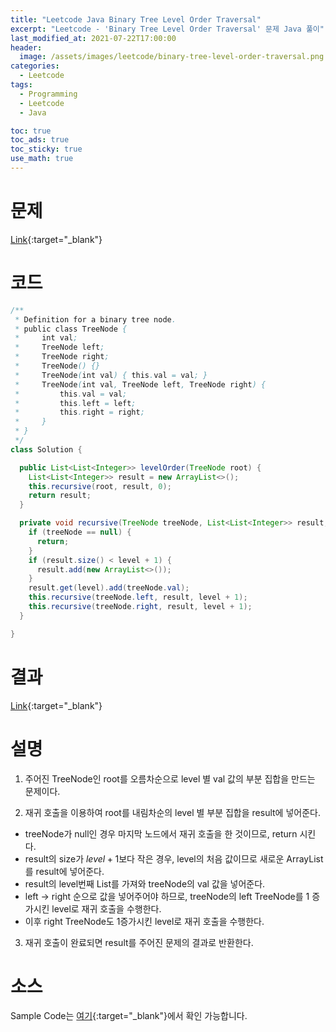 ```yaml
---
title: "Leetcode Java Binary Tree Level Order Traversal"
excerpt: "Leetcode - 'Binary Tree Level Order Traversal' 문제 Java 풀이"
last_modified_at: 2021-07-22T17:00:00
header:
  image: /assets/images/leetcode/binary-tree-level-order-traversal.png
categories:
  - Leetcode
tags:
  - Programming
  - Leetcode
  - Java

toc: true
toc_ads: true
toc_sticky: true
use_math: true
---
```

# 문제
[Link](https://leetcode.com/problems/binary-tree-level-order-traversal/){:target="_blank"}

# 코드
```java
/**
 * Definition for a binary tree node.
 * public class TreeNode {
 *     int val;
 *     TreeNode left;
 *     TreeNode right;
 *     TreeNode() {}
 *     TreeNode(int val) { this.val = val; }
 *     TreeNode(int val, TreeNode left, TreeNode right) {
 *         this.val = val;
 *         this.left = left;
 *         this.right = right;
 *     }
 * }
 */
class Solution {

  public List<List<Integer>> levelOrder(TreeNode root) {
    List<List<Integer>> result = new ArrayList<>();
    this.recursive(root, result, 0);
    return result;
  }

  private void recursive(TreeNode treeNode, List<List<Integer>> result, int level) {
    if (treeNode == null) {
      return;
    }
    if (result.size() < level + 1) {
      result.add(new ArrayList<>());
    }
    result.get(level).add(treeNode.val);
    this.recursive(treeNode.left, result, level + 1);
    this.recursive(treeNode.right, result, level + 1);
  }

}
```

# 결과
[Link](https://leetcode.com/submissions/detail/526359175/){:target="_blank"}

# 설명
1. 주어진 TreeNode인 root를 오름차순으로 level 별 val 값의 부분 집합을 만드는 문제이다.

2. 재귀 호출을 이용하여 root를 내림차순의 level 별 부분 집합을 result에 넣어준다.
- treeNode가 null인 경우 마지막 노드에서 재귀 호출을 한 것이므로, return 시킨다.
- result의 size가 $level + 1$보다 작은 경우, level의 처음 값이므로 새로운 ArrayList를 result에 넣어준다.
- result의 level번째 List를 가져와 treeNode의 val 값을 넣어준다.
- left -> right 순으로 값을 넣어주어야 하므로, treeNode의 left TreeNode를 1 증가시킨 level로 재귀 호출을 수행한다.
- 이후 right TreeNode도 1증가시킨 level로 재귀 호출을 수행한다.

3. 재귀 호출이 완료되면 result를 주어진 문제의 결과로 반환한다.

# 소스
Sample Code는 [여기](https://github.com/GracefulSoul/leetcode/blob/master/src/main/java/gracefulsoul/problems/BinaryTreeLevelOrderTraversal.java){:target="_blank"}에서 확인 가능합니다.